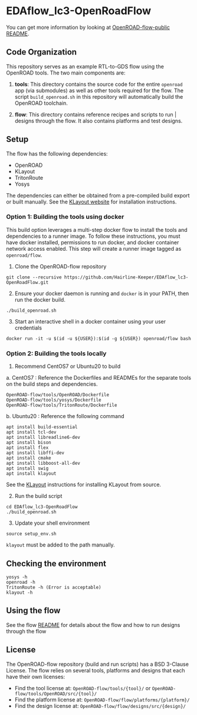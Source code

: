 # EDAflow_lc3-OpenRoadFlow
You can get more information by looking at [OpenROAD-flow-public README](https://github.com/The-OpenROAD-Project/OpenROAD-flow-public/blob/master/README.md).

## Code Organization
This repository serves as an example RTL-to-GDS flow using the OpenROAD tools.
The two main components are:
1. **tools**: This directory contains the source code for the entire `openroad`
   app (via submodules) as well as other tools required for the flow. The script
   `build_openroad.sh` in this repository will automatically build the OpenROAD
   toolchain.

2. **flow**: This directory contains reference recipes and scripts to run      |
   designs through the flow. It also contains platforms and test designs.

## Setup
The flow has the following dependencies:
* OpenROAD
* KLayout
* TritonRoute
* Yosys

The dependencies can either be obtained from a pre-compiled build export or
built manually. See the [KLayout website](https://www.klayout.de/) for
installation instructions.

### Option 1: Building the tools using docker
This build option leverages a multi-step docker flow to install the tools and
dependencies to a runner image. To follow these instructions, you must have
docker installed, permissions to run docker, and docker container network access
enabled. This step will create a runner image tagged as `openroad/flow`.
1.  Clone the OpenROAD-flow repository
```
git clone --recursive https://github.com/Hairline-Keeper/EDAflow_lc3-OpenRoadFlow.git
```
2. Ensure your docker daemon is running and `docker` is in your PATH, then run
the docker build.
```
./build_openroad.sh
```
3. Start an interactive shell in a docker container using your user credentials
```
docker run -it -u $(id -u ${USER}):$(id -g ${USER}) openroad/flow bash
```

### Option 2: Building the tools locally
1. Recommend CentOS7 or Ubuntu20 to build

a. CentOS7 : Reference the Dockerfiles and READMEs for the separate tools on the build steps and dependencies.
```
OpenROAD-flow/tools/OpenROAD/Dockerfile
OpenROAD-flow/tools/yosys/Dockerfile
OpenROAD-flow/tools/TritonRoute/Dockerfile
```
b. Ubuntu20 : Reference the following command
```
apt install build-essential
apt install tcl-dev
apt install libreadline6-dev
apt install bison
apt install flex
apt install libffi-dev
apt install cmake
apt install libboost-all-dev
apt install swig
apt install klayout
```
See the [KLayout](https://www.klayout.de) instructions for installing KLayout from source.

2. Run the build script
```
cd EDAflow_lc3-OpenRoadFlow
./build_openroad.sh
```
3. Update your shell environment
```
source setup_env.sh
```
`klayout` must be added to the path manually.

## Checking the environment
```
yosys -h
openroad -h
TritonRoute -h (Error is acceptable)
klayout -h
```

## Using the flow
See the flow [README](flow) for details about the flow and how
to run designs through the flow

## License
The OpenROAD-flow repository (build and run scripts) has a BSD 3-Clause License.
The flow relies on several tools, platforms and designs that each have their own
licenses:
- Find the tool license at: `OpenROAD-flow/tools/{tool}/` or
`OpenROAD-flow/tools/OpenROAD/src/{tool}/`
- Find the platform license at: `OpenROAD-flow/flow/platforms/{platform}/`
- Find the design license at: `OpenROAD-flow/flow/designs/src/{design}/`
